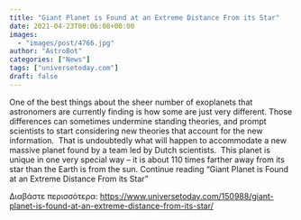 ```yaml
---
title: "Giant Planet is Found at an Extreme Distance From its Star"
date: 2021-04-23T00:06:08+00:00
images:
  - "images/post/4766.jpg"
author: "AstroBot"
categories: ["News"]
tags: ["universetoday.com"]
draft: false
---
```


One of the best things about the sheer number of exoplanets that astronomers are currently finding is how some are just very different. Those differences can sometimes undermine standing theories, and prompt scientists to start considering new theories that account for the new information.  That is undoubtedly what will happen to accommodate a new massive planet found by a team led by Dutch scientists.  This planet is unique in one very special way – it is about 110 times farther away from its star than the Earth is from the sun. Continue reading “Giant Planet is Found at an Extreme Distance From its Star” 

Διαβάστε περισσότερα: https://www.universetoday.com/150988/giant-planet-is-found-at-an-extreme-distance-from-its-star/

